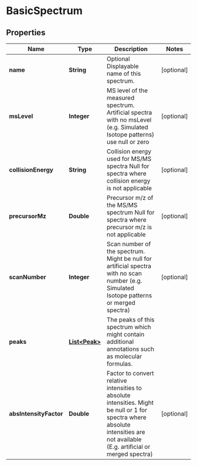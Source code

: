

# BasicSpectrum



## Properties

| Name | Type | Description | Notes |
|------------ | ------------- | ------------- | -------------|
|**name** | **String** | Optional Displayable name of this spectrum. |  [optional] |
|**msLevel** | **Integer** | MS level of the measured spectrum.  Artificial spectra with no msLevel (e.g. Simulated Isotope patterns) use null or zero |  [optional] |
|**collisionEnergy** | **String** | Collision energy used for MS/MS spectra  Null for spectra where collision energy is not applicable |  [optional] |
|**precursorMz** | **Double** | Precursor m/z of the MS/MS spectrum  Null for spectra where precursor m/z is not applicable |  [optional] |
|**scanNumber** | **Integer** | Scan number of the spectrum.  Might be null for artificial spectra with no scan number (e.g. Simulated Isotope patterns or merged spectra) |  [optional] |
|**peaks** | [**List&lt;Peak&gt;**](Peak.md) | The peaks of this spectrum which might contain additional annotations such as molecular formulas. |  |
|**absIntensityFactor** | **Double** | Factor to convert relative intensities to absolute intensities.  Might be null or 1 for spectra where absolute intensities are not available (E.g. artificial or merged spectra) |  [optional] |




